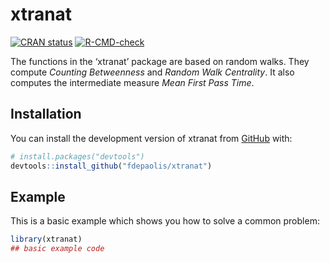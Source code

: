 
<!-- README.md is generated from README.Rmd. Please edit that file -->

# xtranat

<!-- badges: start -->

[![CRAN
status](https://www.r-pkg.org/badges/version/xtranat)](https://CRAN.R-project.org/package=xtranat)
[![R-CMD-check](https://github.com/fdepaolis/xtranat/actions/workflows/R-CMD-check.yaml/badge.svg)](https://github.com/fdepaolis/xtranat/actions/workflows/R-CMD-check.yaml)
<!-- badges: end -->

The functions in the ‘xtranat’ package are based on random walks. They
compute *Counting Betweenness* and *Random Walk Centrality*. It also
computes the intermediate measure *Mean First Pass Time*.

## Installation

You can install the development version of xtranat from
[GitHub](https://github.com/) with:

``` r
# install.packages("devtools")
devtools::install_github("fdepaolis/xtranat")
```

## Example

This is a basic example which shows you how to solve a common problem:

``` r
library(xtranat)
## basic example code
```
